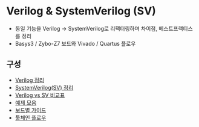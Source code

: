 # Verilog & SystemVerilog (SV)

- 동일 기능을 Verilog → SystemVerilog로 리팩터링하며 차이점, 베스트프랙티스를 정리
- Basys3 / Zybo-Z7 보드와 Vivado / Quartus 플로우

## 구성
- [Verilog 정리](docs/verilog.md)
- [SystemVerilog(SV) 정리](docs/systemverilog.md)
- [Verilog vs SV 비교표](docs/comparison.md)
- [예제 모음](examples)
- [보드별 가이드](boards)
- [툴체인 플로우](flows)
